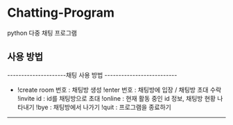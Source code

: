 # Chatting-Program
python 다중 채팅 프로그램

## 사용 방법

---------------------채팅 사용 방법 --------------------------
- !create room 번호 : 채팅방 생성
!enter 번호 : 채팅방에 입장 / 채팅방 초대 수락
!invite id : id를 채팅방으로 초대
!online : 현재 활동 중인 id 정보, 채팅방 현황 나타내기
!bye : 채팅방에서 나가기
!quit : 프로그램을 종료하기
----------------------------------------------------------------

